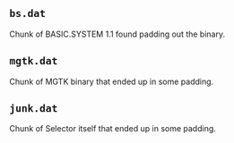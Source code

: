 ## `bs.dat`

Chunk of BASIC.SYSTEM 1.1 found padding out the binary.

## `mgtk.dat`

Chunk of MGTK binary that ended up in some padding.

## `junk.dat`

Chunk of Selector itself that ended up in some padding.
